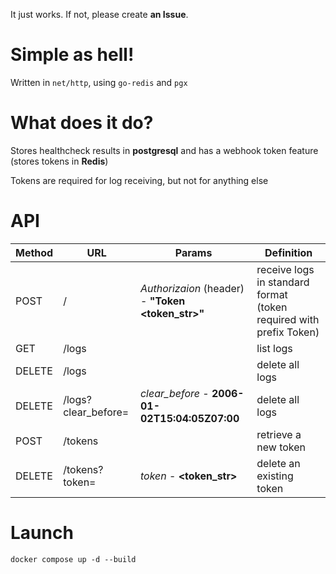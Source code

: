 It just works. If not, please create **an Issue**.

# Simple as hell!

Written in `net/http`, using `go-redis` and `pgx`

# What does it do?

Stores healthcheck results in **postgresql** and
has a webhook token feature (stores tokens in **Redis**)

Tokens are required for log receiving, but not for
anything else

# API

| Method | URL                 | Params                                         |  Definition                                                   |
|--------|---------------------|------------------------------------------------|---------------------------------------------------------------|
| POST   | /                   | _Authorizaion_ (header) - **"Token <token_str>"** | receive logs in standard format (token required with prefix Token) |
| GET    | /logs               |                                                | list logs                                                     |
| DELETE | /logs               |                                                | delete all logs                                               |
| DELETE | /logs?clear_before= | _clear_before_ - **2006-01-02T15:04:05Z07:00** | delete all logs                                               |
| POST   | /tokens             |                                                | retrieve a new token                                          |
| DELETE | /tokens?token=      | _token_ - **<token_str>**                      | delete an existing token                                      |

# Launch 
```
docker compose up -d --build
```